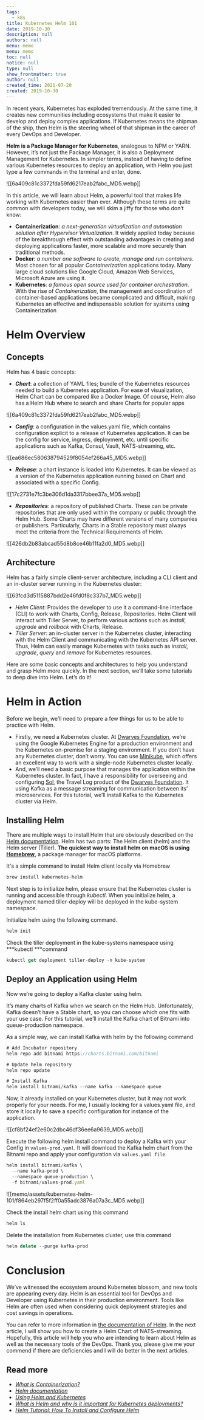 ```yaml
---
tags: 
  - k8s
title: Kubernetes Helm 101
date: 2019-10-30
description: null
authors: null
menu: memo
menu: memo
toc: null
notice: null
type: null
show_frontmatter: true
author: null
created_time: 2021-07-20
created: 2019-10-30
---
```


In recent years, Kubernetes has exploded tremendously. At the same time, it creates new communities including ecosystems that make it easier to develop and deploy complex applications. If Kubernetes means the shipman of the ship, then Helm is the steering wheel of that shipman in the career of every DevOps and Developer.

**Helm is a Package Manager for Kubernetes**, analogous to NPM or YARN. However, it’s not just the Package Manager, it is also a Deployment Management for Kubernetes. In simpler terms, instead of having to define various Kubernetes resources to deploy an application, with Helm you just type a few commands in the terminal and enter, done.

![[6a409c81c3372fda59fd6217eab2fabc_MD5.webp]]

In this article, we will learn about Helm, a powerful tool that makes life working with Kubernetes easier than ever. Although these terms are quite common with developers today, we will skim a jiffy for those who don’t know:

* **Containerization**: *a next-generation virtualization and automation solution after Hypervisor Virtualization*. It widely applied today because of the breakthrough effect with outstanding advantages in creating and deploying applications faster, more scalable and more securely than traditional methods.
* **Docker**: *a number one software to create, manage and run containers.* Most chosen for all popular *Containerization* applications today. Many large cloud solutions like Google Cloud, Amazon Web Services, Microsoft Azure are using it.
* **Kubernetes**: *a famous open source used for container orchestration*. With the rise of *Containerization*, the management and coordination of container-based applications became complicated and difficult, making Kubernetes an effective and indispensable solution for systems using Containerization

# Helm Overview

## Concepts

Helm has 4 basic concepts:

* ***Chart***: a collection of YAML files; bundle of the Kubernetes resources needed to build a Kubernetes application. For ease of visualization, Helm Chart can be compared like a Docker Image. Of course, Helm also has a Helm Hub where to search and share Charts for popular apps

![[6a409c81c3372fda59fd6217eab2fabc_MD5.webp]]

* ***Config***: a configuration in the values.yaml file, which contains configuration explicit to a release of Kubernetes application. It can be the config for service, ingress, deployment, etc. until specific applications such as Kafka, Consul, Vault, NATS-streaming, etc.

![[ea686ec580638794529f8054ef266a45_MD5.webp]]

* ***Release***: a chart instance is loaded into Kubernetes. It can be viewed as a version of the Kubernetes application running based on Chart and associated with a specific Config.

![[17c2731e7fc3be306d1da3317bbee37a_MD5.webp]]

* ***Repositories***: a repository of published Charts. These can be private repositories that are only used within the company or public through the Helm Hub. Some Charts may have different versions of many companies or publishers. Particularly, Charts in a Stable repository must always meet the criteria from the Technical Requirements of Helm.

![[426db2b83abcad55d8b8ce46b11fa2d0_MD5.webp]]

## Architecture

Helm has a fairly simple client-server architecture, including a CLI client and an in-cluster server running in the Kubernetes cluster:

![[63fcd3d5115887bdd2e46fd0f8c337b7_MD5.webp]]

* *Helm Client*: Provides the developer to use it a command-line interface (CLI) to work with Charts, Config, Release, Repositories. Helm Client will interact with Tiller Server, to perform various actions such as *install*, *upgrade* and *rollback* with Charts, Release.
* *Tiller Server*: an in-cluster server in the Kubernetes cluster, interacting with the Helm Client and communicating with the Kubernetes API server. Thus, Helm can easily manage Kubernetes with tasks such as *install*, *upgrade*, *query* and *remove* for Kubernetes resources.

Here are some basic concepts and architectures to help you understand and grasp Helm more quickly. In the next section, we’ll take some tutorials to deep dive into Helm. Let’s do it!

# Helm in Action

Before we begin, we’ll need to prepare a few things for us to be able to practice with Helm.

* Firstly, we need a Kubernetes cluster. At [Dwarves Foundation](https://dwarves.foundation/), we’re using the Google Kubernetes Engine for a production environment and the Kubernetes on-premise for a staging environment. If you don’t have any Kubernetes cluster, don’t worry. You can use [Minikube](https://kubernetes.io/docs/setup/learning-environment/minikube/), which offers an excellent way to work with a single-node Kubernetes cluster locally.
* And, we’ll need a basic purpose that manages the application within the Kubernetes cluster. In fact, I have a responsibility for overseeing and configuring [Sol](https://solapp.io/), the Travel Log product of the [Dwarves Foundation](https://dwarves.foundation/). It using Kafka as a message streaming for communication between its’ microservices. For this tutorial, we’ll install Kafka to the Kubernetes cluster via Helm.

## **Installing Helm**

There are multiple ways to install Helm that are obviously described on the [Helm documentation](https://helm.sh/docs/using_helm/#installing-helm). Helm has two parts: The Helm client (helm) and the Helm server (Tiller). **The quickest way to install helm on macOS is using** **[Homebrew](https://brew.sh/)**, a package manager for macOS platforms.

It's a simple command to install Helm client locally via Homebrew

```javascript
brew install kubernetes-helm
```


Next step is to initialize helm, please ensure that the Kubernetes cluster is running and accessible through *kubectl*. When you initialize helm, a deployment named tiller-deploy will be deployed in the kube-system namespace.

Initialize helm using the following command.

```javascript
helm init
```


Check the tiller deployment in the kube-systems namespace using ***kubectl ***command

```javascript
kubectl get deployment tiller-deploy -n kube-system
```

## **Deploy an Application using Helm**

Now we’re going to deploy a Kafka cluster using helm.

It’s many charts of Kafka when we search on the Helm Hub. Unfortunately, Kafka doesn’t have a Stable chart, so you can choose which one fits with your use case. For this tutorial, we’ll install the Kafka chart of Bitnami into queue-production namespace.

As a simple way, we can install Kafka with helm by the following command

```javascript
# Add Incubator repository
helm repo add bitnami https://charts.bitnami.com/bitnami

# Update helm repository
helm repo update

# Install Kafka
helm install bitnami/kafka --name kafka --namespace queue
```


Now, it already installed on your Kubernetes cluster, but it may not work properly for your needs. For me, I usually looking for a values.yaml file, and store it locally to save a specific configuration for instance of the application.

![[cf8bf24ef2e60c2dbc46df36ee6a9639_MD5.webp]]


Execute the following helm install command to deploy a Kafka with your Config in `values-prod.yaml`. It will download the Kafka helm chart from the Bitnami repo and apply your configuration via `values.yaml file`.

```javascript
helm install bitnami/kafka \
  --name kafka-prod \
  --namespace queue-production \
  -f bitnami/values-prod.yaml
```

![[memo/assets/kubernetes-helm-101/f864eb297f5f2ff0a55adc3876a07a3c_MD5.webp]]


Check the install helm chart using this command

```javascript
helm ls
```


Delete the installation from Kubernetes cluster, use this command

```javascript
helm delete --purge kafka-prod
```

# Conclusion

We’ve witnessed the ecosystem around Kubernetes blossom, and new tools are appearing every day. Helm is an essential tool for DevOps and Developer using Kubernetes in their production environment. Tools like Helm are often used when considering quick deployment strategies and cost savings in operations.

You can refer to more information in [the documentation of Helm](https://helm.sh/docs/). In the next article, I will show you how to create a Helm Chart of NATS-streaming. Hopefully, this article will help you who are intending to learn about Helm as well as the necessary tools of the DevOps. Thank you, please give me your commend if there are deficiencies and I will do better in the next articles.

## Read more

* *[What is Containerization?](https://hackernoon.com/what-is-containerization-83ae53a709a6#targetText=Containerization%20involves%20bundling%20an%20application,ecosystems%20are%20Docker%20and%20Kubernetes.)*
* *[Helm documentation](https://helm.sh/docs/)*
* *[Using Helm and Kubernetes](https://www.baeldung.com/kubernetes-helm)*
* *[What is Helm and why is it important for Kubernetes deployments?](https://boxboat.com/2018/09/19/helm-and-kubernetes-deployments/)*
* *[Helm Tutorial: How To Install and Configure Helm](https://devopscube.com/install-configure-helm-kubernetes/)*